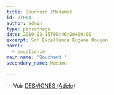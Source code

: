 ```yaml
---
title: Bouchard (Madame)
id: 77064
author: admin
type: personnage
date: 2010-02-15T09:46:06+00:00
excerpt: Son Excellence Eugène Rougon
novel:
  - excellence
main_name: 'Bouchard '
secondary_name: Madame

---
```

— Voir [DESVIGNES (Adèle)][1]

 [1]: http://